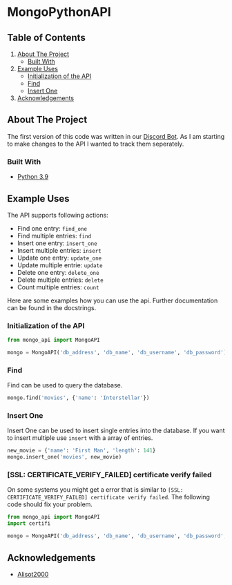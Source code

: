 # MongoPythonAPI
## Table of Contents

1. [About The Project](#about-the-project)
   - [Built With](#built-with)
2. [Example Uses](#example-uses)
   - [Initialization of the API](#initialization-of-the-api)
   - [Find](#find)
   - [Insert One](#insert-one)
4. [Acknowledgements](#acknowledgements)

## About The Project

The first version of this code was written in our [Discord Bot](https://github.com/IQisMySenpai/RedditTopOfBot). As I am starting to make changes to the API I wanted to track them seperately.

### Built With

* [Python 3.9](www.python.org)

## Example Uses

The API supports following actions:
- Find one entry: `find_one`
- Find multiple entries: `find`
- Insert one entry: `insert_one`
- Insert multiple entries: `insert`
- Update one entry: `update_one`
- Update multiple entrie: `update`
- Delete one entry: `delete_one`
- Delete multiple entries: `delete`
- Count multiple entries: `count`

Here are some examples how you can use the api. Further documentation can be found in the docstrings.

### Initialization of the API
```python
from mongo_api import MongoAPI

mongo = MongoAPI('db_address', 'db_name', 'db_username', 'db_password')
```

### Find
Find can be used to query the database.
```python
mongo.find('movies', {'name': 'Interstellar'})
```

### Insert One
Insert One can be used to insert single entries into the database. If you want to insert multiple use `insert` with a array of entries.
```python
new_movie = {'name': 'First Man', 'length': 141}
mongo.insert_one('movies', new_movie)
```

### \[SSL: CERTIFICATE_VERIFY_FAILED\] certificate verify failed
On some systems you might get a error that is similar to `[SSL: CERTIFICATE_VERIFY_FAILED] certificate verify failed`. The following code should fix your problem.
```python
from mongo_api import MongoAPI
import certifi

mongo = MongoAPI('db_address', 'db_name', 'db_username', 'db_password', tlsCAFile=certifi.where())
```

## Acknowledgements
* [Alisot2000](https://github.com/AliSot2000)
